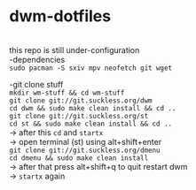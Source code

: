 # dwm-dotfiles

<br> this repo is still under-configuration <br/>
-dependencies\
```sudo pacman -S sxiv mpv neofetch git wget```

-git clone stuff\
```mkdir wm-stuff && cd wm-stuff```\
```git clone git://git.suckless.org/dwm```\
```cd dwm && sudo make clean install && cd ..```\
```git clone git://git.suckless.org/st```\
```cd st && sudo make clean install && cd ..```\
-> after this ```cd``` and ```startx```\
-> open terminal (st) using alt+shift+enter\
```git clone git://git.suckless.org/dmenu```\
```cd dmenu && sudo make clean install```\
-> after that press alt+shift+q to quit restart dwm\
-> ```startx``` again

